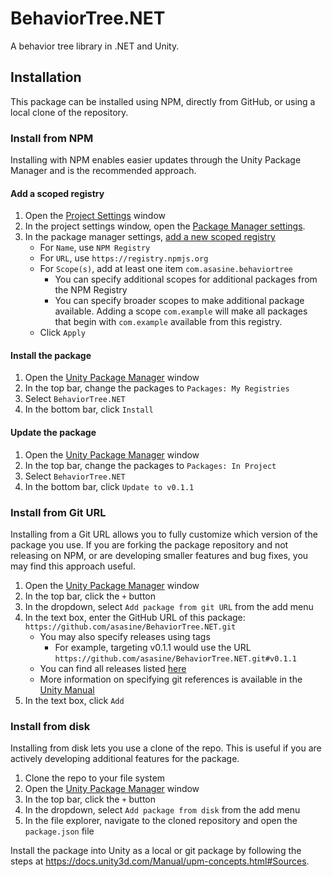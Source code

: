 # BehaviorTree.NET
A behavior tree library in .NET and Unity.

## Installation
This package can be installed using NPM, directly from GitHub, or using a local clone of the repository.

### Install from NPM
Installing with NPM enables easier updates through the Unity Package Manager and is the recommended approach.

#### Add a scoped registry
1. Open the [Project Settings](https://docs.unity3d.com/Manual/comp-ManagerGroup.html) window
1. In the project settings window, open the [Package Manager settings](https://docs.unity3d.com/Manual/class-PackageManager.html).
1. In the package manager settings, [add a new scoped registry](https://docs.unity3d.com/Manual/class-PackageManager.html#scoped_add)
    - For `Name`, use `NPM Registry`
    - For `URL`, use `https://registry.npmjs.org`
    - For `Scope(s)`, add at least one item `com.asasine.behaviortree`
        - You can specify additional scopes for additional packages from the NPM Registry
        - You can specify broader scopes to make additional package available. Adding a scope `com.example` will make all packages that begin with `com.example` available from this registry.
    - Click `Apply`

#### Install the package
1. Open the [Unity Package Manager](https://docs.unity3d.com/Manual/upm-ui.html) window
1. In the top bar, change the packages to `Packages: My Registries`
1. Select `BehaviorTree.NET`
1. In the bottom bar, click `Install`

#### Update the package
1. Open the [Unity Package Manager](https://docs.unity3d.com/Manual/upm-ui.html) window
1. In the top bar, change the packages to `Packages: In Project`
1. Select `BehaviorTree.NET`
1. In the bottom bar, click `Update to v0.1.1`

### Install from Git URL
Installing from a Git URL allows you to fully customize which version of the package you use. If you are forking the package repository and not releasing on NPM, or are developing smaller features and bug fixes, you may find this approach useful.

1. Open the [Unity Package Manager](https://docs.unity3d.com/Manual/upm-ui.html) window
1. In the top bar, click the `+` button
1. In the dropdown, select `Add package from git URL` from the add menu
1. In the text box, enter the GitHub URL of this package: `https://github.com/asasine/BehaviorTree.NET.git`
    - You may also specify releases using tags
        - For example, targeting v0.1.1 would use the URL `https://github.com/asasine/BehaviorTree.NET.git#v0.1.1`
    - You can find all releases listed [here](https://github.com/asasine/BehaviorTree.NET/releases)
    - More information on specifying git references is available in the [Unity Manual](https://docs.unity3d.com/Manual/upm-git.html#revision)
1. In the text box, click `Add`

### Install from disk
Installing from disk lets you use a clone of the repo. This is useful if you are actively developing additional features for the package.
1. Clone the repo to your file system
1. Open the [Unity Package Manager](https://docs.unity3d.com/Manual/upm-ui.html) window
1. In the top bar, click the `+` button
1. In the dropdown, select `Add package from disk` from the add menu
1. In the file explorer, navigate to the cloned repository and open the `package.json` file

Install the package into Unity as a local or git package by following the steps at https://docs.unity3d.com/Manual/upm-concepts.html#Sources.

